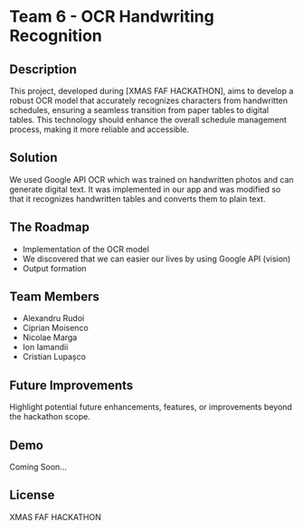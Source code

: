 # Team 6 - OCR Handwriting Recognition

## Description
This project, developed during [XMAS FAF HACKATHON], aims to develop a robust OCR model that accurately recognizes characters from handwritten schedules, ensuring a seamless transition from paper tables to digital tables. This technology should enhance the overall schedule management process, making it more reliable and accessible.

## Solution
We used Google API OCR which was trained on handwritten photos and can generate digital text. It was implemented in our app and was modified so that it recognizes handwritten tables and converts them to plain text.


## The Roadmap
- Implementation of the OCR model
- We discovered that we can easier our lives by using Google API (vision)
- Output formation

## Team Members
- Alexandru Rudoi
- Ciprian Moisenco
- Nicolae Marga 
- Ion Iamandii
- Cristian Lupașco

## Future Improvements
Highlight potential future enhancements, features, or improvements beyond the hackathon scope.

## Demo
Coming Soon...

## License
XMAS FAF HACKATHON
